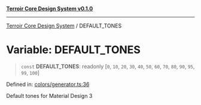 [**Terroir Core Design System v0.1.0**](../README.md)

***

[Terroir Core Design System](../globals.md) / DEFAULT\_TONES

# Variable: DEFAULT\_TONES

> `const` **DEFAULT\_TONES**: readonly \[`0`, `10`, `20`, `30`, `40`, `50`, `60`, `70`, `80`, `90`, `95`, `99`, `100`\]

Defined in: [colors/generator.ts:36](https://github.com/terroir-ds/core/blob/0096649176492a6e21b16e854cb30ade347b1bac/packages/core/src/colors/generator.ts#L36)

Default tones for Material Design 3

